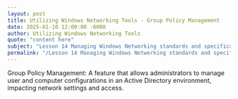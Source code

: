 ```yaml
---
layout: post
title: Utilizing Windows Networking Tools - Group Policy Management
date: 2025-01-10 12:00:00 -0000
author: Utilizing Windows Networking Tools
quote: "content here"
subject: "Lesson 14 Managing Windows Networking standards and specifications"
permalink: "/Lesson 14 Managing Windows Networking standards and specifications/Utilizing Windows Networking Tools/Utilizing Windows Networking Tools - Group Policy Management"
---
```


Group Policy Management: A feature that allows administrators to manage user and computer configurations in an Active Directory environment, impacting network settings and access.
